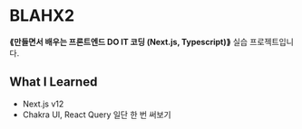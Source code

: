# BLAHX2
__⟪만들면서 배우는 프론트엔드 DO IT 코딩 (Next.js, Typescript)⟫__ 실습 프로젝트입니다.

## What I Learned
- Next.js v12
- Chakra UI, React Query 일단 한 번 써보기